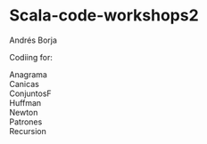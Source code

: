 # Scala-code-workshops2
Andrés Borja

Codiing for:  

Anagrama  
Canicas  
ConjuntosF  
Huffman  
Newton  
Patrones  
Recursion
